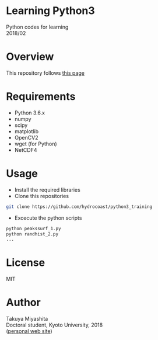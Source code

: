 # Learning Python3
Python codes for learning   
2018/02   

# Overview
This repository follows [this page](http://hydrocoast.jp/index.php?Python)

# Requirements
- Python 3.6.x
- numpy
- scipy
- matplotlib
- OpenCV2
- wget (for Python)
- NetCDF4

# Usage
- Install the required libraries
- Clone this repositories
```bash
git clone https://github.com/hydrocoast/python3_training
```
- Excecute the python scripts
```bash
python peakssurf_1.py
python randhist_2.py
...
```

# License
MIT  

# Author
Takuya Miyashita   
Doctoral student, Kyoto University, 2018   
([personal web site](http://hydrocoast.jp)) 
